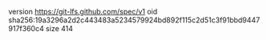 version https://git-lfs.github.com/spec/v1
oid sha256:19a3296a2d2c443483a5234579924bd892f115c2d51c3f91bbd9447917f360c4
size 414
